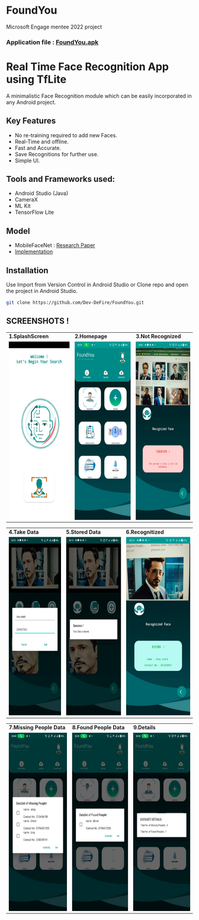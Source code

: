 # FoundYou
Microsoft Engage mentee 2022 project
### Application file : [FoundYou.apk](https://drive.google.com/file/d/1xnrC-XarPaUdvicJ3HH5gYjvXmgJ9a5h/view?usp=sharing)
# Real Time Face Recognition App using TfLite

A minimalistic Face Recognition module which can be easily incorporated in any Android project.

## Key Features 
- No re-training required to add new Faces.
- Real-Time and offline.
- Fast and Accurate.
- Save Recognitions for further use.
- Simple UI.

## Tools and Frameworks used:
- Android Studio (Java)
- CameraX
- ML Kit
- TensorFlow Lite

## Model 
- MobileFaceNet : [Research Paper](https://arxiv.org/ftp/arxiv/papers/1804/1804.07573.pdf)
- [Implementation](https://github.com/sirius-ai/MobileFaceNet_TF)

## Installation

Use Import from Version Control in Android Studio or Clone repo and open the project in Android Studio.

```bash
git clone https://github.com/Dev-DeFire/FoundYou.git
```


## SCREENSHOTS !
<table>
  <tr>
    <td><b>1.SplashScreen</b></td>
     <td><b>2.Homepage</b></td>
     <td><b>3.Not Recognized</b></td>
     
  </tr>
  <tr>
    <td><img src="Images/splashscreen.jpeg" width=270 height=480></td>
  <td><img src="Images/homepage.jpeg" width=270 height=480></td>
    <td><img src="Images/notrecognized.jpeg" width=270 height=480></td>
  
  </tr>
 </table>
 

 
 <table>
  <tr>
    <td><b>4.Take Data</b></td>
     <td><b>5.Stored Data</b></td>
     <td><b>6.Recognitized</b></td>
  </tr>
  <tr>
    <td><img src="Images/filldata.jpeg" width=270 height=480></td>
    <td><img src="Images/datastored.jpeg" width=270 height=480></td>
    <td><img src="Images/recognized.jpeg" width=270 height=480></td>
  </tr>
 </table>
  
  
 <table>
  <tr>
    <td><b>7.Missing People Data</b></td>
     <td><b>8.Found People Data</b></td>
     <td><b>9.Details</b></td>
  </tr>
  <tr>
    <td><img src="Images/datasetM.jpeg" width=270 height=480></td>
    <td><img src="Images/DatasetF.jpeg" width=270 height=480></td>
    <td><img src="Images/details.jpeg" width=270 height=480></td>
  </tr>
 </table>


